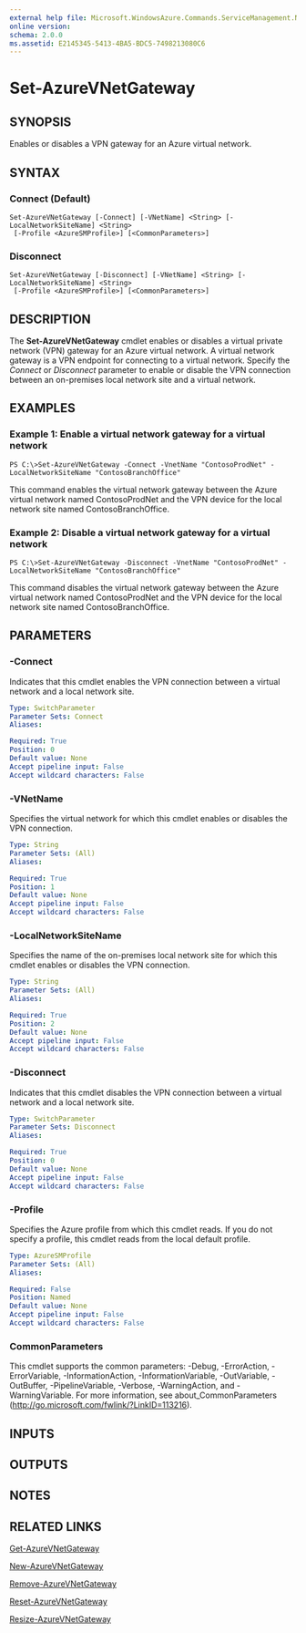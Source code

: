 ```yaml
---
external help file: Microsoft.WindowsAzure.Commands.ServiceManagement.Network.dll-Help.xml
online version: 
schema: 2.0.0
ms.assetid: E2145345-5413-4BA5-BDC5-7498213080C6
---
```


# Set-AzureVNetGateway

## SYNOPSIS
Enables or disables a VPN gateway for an Azure virtual network.

## SYNTAX

### Connect (Default)
```
Set-AzureVNetGateway [-Connect] [-VNetName] <String> [-LocalNetworkSiteName] <String>
 [-Profile <AzureSMProfile>] [<CommonParameters>]
```

### Disconnect
```
Set-AzureVNetGateway [-Disconnect] [-VNetName] <String> [-LocalNetworkSiteName] <String>
 [-Profile <AzureSMProfile>] [<CommonParameters>]
```

## DESCRIPTION
The **Set-AzureVNetGateway** cmdlet enables or disables a virtual private network (VPN) gateway for an Azure virtual network.
A virtual network gateway is a VPN endpoint for connecting to a virtual network.
Specify the *Connect* or *Disconnect* parameter to enable or disable the VPN connection between an on-premises local network site and a virtual network.

## EXAMPLES

### Example 1: Enable a virtual network gateway for a virtual network
```
PS C:\>Set-AzureVNetGateway -Connect -VnetName "ContosoProdNet" -LocalNetworkSiteName "ContosoBranchOffice"
```

This command enables the virtual network gateway between the Azure virtual network named ContosoProdNet and the VPN device for the local network site named ContosoBranchOffice.

### Example 2: Disable a virtual network gateway for a virtual network
```
PS C:\>Set-AzureVNetGateway -Disconnect -VnetName "ContosoProdNet" -LocalNetworkSiteName "ContosoBranchOffice"
```

This command disables the virtual network gateway between the Azure virtual network named ContosoProdNet and the VPN device for the local network site named ContosoBranchOffice.

## PARAMETERS

### -Connect
Indicates that this cmdlet enables the VPN connection between a virtual network and a local network site.

```yaml
Type: SwitchParameter
Parameter Sets: Connect
Aliases: 

Required: True
Position: 0
Default value: None
Accept pipeline input: False
Accept wildcard characters: False
```

### -VNetName
Specifies the virtual network for which this cmdlet enables or disables the VPN connection.

```yaml
Type: String
Parameter Sets: (All)
Aliases: 

Required: True
Position: 1
Default value: None
Accept pipeline input: False
Accept wildcard characters: False
```

### -LocalNetworkSiteName
Specifies the name of the on-premises local network site for which this cmdlet enables or disables the VPN connection.

```yaml
Type: String
Parameter Sets: (All)
Aliases: 

Required: True
Position: 2
Default value: None
Accept pipeline input: False
Accept wildcard characters: False
```

### -Disconnect
Indicates that this cmdlet disables the VPN connection between a virtual network and a local network site.

```yaml
Type: SwitchParameter
Parameter Sets: Disconnect
Aliases: 

Required: True
Position: 0
Default value: None
Accept pipeline input: False
Accept wildcard characters: False
```

### -Profile
Specifies the Azure profile from which this cmdlet reads. 
If you do not specify a profile, this cmdlet reads from the local default profile.

```yaml
Type: AzureSMProfile
Parameter Sets: (All)
Aliases: 

Required: False
Position: Named
Default value: None
Accept pipeline input: False
Accept wildcard characters: False
```

### CommonParameters
This cmdlet supports the common parameters: -Debug, -ErrorAction, -ErrorVariable, -InformationAction, -InformationVariable, -OutVariable, -OutBuffer, -PipelineVariable, -Verbose, -WarningAction, and -WarningVariable. For more information, see about_CommonParameters (http://go.microsoft.com/fwlink/?LinkID=113216).

## INPUTS

## OUTPUTS

## NOTES

## RELATED LINKS

[Get-AzureVNetGateway](./Get-AzureVNetGateway.md)

[New-AzureVNetGateway](./New-AzureVNetGateway.md)

[Remove-AzureVNetGateway](./Remove-AzureVNetGateway.md)

[Reset-AzureVNetGateway](./Reset-AzureVNetGateway.md)

[Resize-AzureVNetGateway](./Resize-AzureVNetGateway.md)


